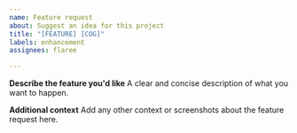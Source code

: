 ```yaml
---
name: Feature request
about: Suggest an idea for this project
title: "[FEATURE] [COG]"
labels: enhancement
assignees: flaree

---
```


**Describe the feature you'd like**
A clear and concise description of what you want to happen.

**Additional context**
Add any other context or screenshots about the feature request here.
